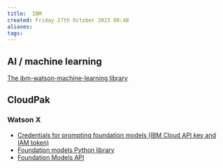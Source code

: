 ```yaml
---
title:  IBM
created: Friday 27th October 2023 08:48
aliases: 
tags: 
---
```

## AI / machine learning

[The ibm-watson-machine-learning library](https://ibm.github.io/watson-machine-learning-sdk/index.html)
## CloudPak


### Watson X

- [Credentials for prompting foundation models (IBM Cloud API key and IAM token)](https://www.ibm.com/docs/en/watsonx-as-a-service?topic=library-credentials)
- [Foundation models Python library](https://www.ibm.com/docs/en/watsonx-as-a-service?topic=models-python-library)
- [Foundation Models API](https://ibm.github.io/watson-machine-learning-sdk/foundation_models.html)
